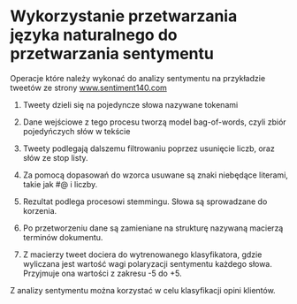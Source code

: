 # Wykorzystanie przetwarzania języka naturalnego do przetwarzania sentymentu

Operacje które należy wykonać do analizy sentymentu na przykładzie tweetów ze strony www.sentiment140.com

1. Tweety dzieli się na pojedyncze słowa nazywane tokenami

2. Dane wejściowe z tego procesu tworzą model bag-of-words, czyli zbiór pojedyńczych słów w tekście

3. Tweety podlegają dalszemu filtrowaniu poprzez usunięcie liczb, oraz słów ze stop listy.

4. Za pomocą dopasowań do wzorca usuwane są znaki niebędące literami, takie jak #@ i liczby.

5. Rezultat podlega procesowi stemmingu. Słowa są sprowadzane do korzenia.

6. Po przetworzeniu dane są zamieniane na strukturę nazywaną macierzą terminów dokumentu.

7. Z macierzy tweet dociera do wytrenowanego klasyfikatora, gdzie wyliczana jest wartość wagi polaryzacji sentymentu każdego słowa. Przyjmuje ona wartości z zakresu -5 do +5.

Z analizy sentymentu można korzystać w celu klasyfikacji opini klientów.